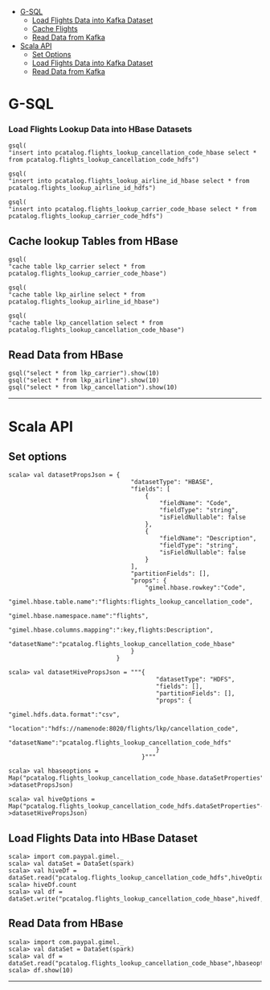 
* [G-SQL](#g--sql)
    * [Load Flights Data into Kafka Dataset](#load-flights-data-into-kafka-dataset)
    * [Cache Flights](#cache-flights)
    * [Read Data from Kafka](#read-data-from-kafka)
* [Scala API](#scala-api)
    * [Set Options](#set-options)
    * [Load Flights Data into Kafka Dataset](#load-flights-data-into-kafka-dataset)
    * [Read Data from Kafka](#read-data-from-kafka)
   
# G-SQL


### Load Flights Lookup Data into HBase Datasets

```
gsql(
"insert into pcatalog.flights_lookup_cancellation_code_hbase select * from pcatalog.flights_lookup_cancellation_code_hdfs")

gsql(
"insert into pcatalog.flights_lookup_airline_id_hbase select * from pcatalog.flights_lookup_airline_id_hdfs")

gsql(
"insert into pcatalog.flights_lookup_carrier_code_hbase select * from pcatalog.flights_lookup_carrier_code_hdfs")
```

## Cache lookup Tables from HBase

```
gsql(
"cache table lkp_carrier select * from pcatalog.flights_lookup_carrier_code_hbase")

gsql(
"cache table lkp_airline select * from pcatalog.flights_lookup_airline_id_hbase")

gsql(
"cache table lkp_cancellation select * from pcatalog.flights_lookup_cancellation_code_hbase")

```

## Read Data from HBase
```
gsql("select * from lkp_carrier").show(10)
gsql("select * from lkp_airline").show(10)
gsql("select * from lkp_cancellation").show(10)
```
______________________________________________________

# Scala API

## Set options
```
scala> val datasetPropsJson = {
                                  "datasetType": "HBASE",
                                  "fields": [
                                      {
                                          "fieldName": "Code",
                                          "fieldType": "string",
                                          "isFieldNullable": false
                                      },
                                      {
                                          "fieldName": "Description",
                                          "fieldType": "string",
                                          "isFieldNullable": false
                                      }
                                  ],
                                  "partitionFields": [],
                                  "props": {
                                      "gimel.hbase.rowkey":"Code",
                                      "gimel.hbase.table.name":"flights:flights_lookup_cancellation_code",
                                      "gimel.hbase.namespace.name":"flights",
                                      "gimel.hbase.columns.mapping":":key,flights:Description",
                                       "datasetName":"pcatalog.flights_lookup_cancellation_code_hbase"
                                  }
                              }
                              
scala> val datasetHivePropsJson = """{ 
                                         "datasetType": "HDFS",
                                         "fields": [],
                                         "partitionFields": [],
                                         "props": {
                                              "gimel.hdfs.data.format":"csv",
                                              "location":"hdfs://namenode:8020/flights/lkp/cancellation_code",
                                              "datasetName":"pcatalog.flights_lookup_cancellation_code_hdfs"
                                         }
                                     }"""
                                     
scala> val hbaseoptions = Map("pcatalog.flights_lookup_cancellation_code_hbase.dataSetProperties"->datasetPropsJson)

scala> val hiveOptions = Map("pcatalog.flights_lookup_cancellation_code_hdfs.dataSetProperties"->datasetHivePropsJson)
```

## Load Flights Data into HBase Dataset
```
scala> import com.paypal.gimel._
scala> val dataSet = DataSet(spark)
scala> val hiveDf = dataSet.read("pcatalog.flights_lookup_cancellation_code_hdfs",hiveOptions)
scala> hiveDf.count
scala> val df =  dataSet.write("pcatalog.flights_lookup_cancellation_code_hbase",hivedf,hbaseoptions)
```

## Read Data from HBase
```
scala> import com.paypal.gimel._
scala> val dataSet = DataSet(spark)
scala> val df = dataSet.read("pcatalog.flights_lookup_cancellation_code_hbase",hbaseoptions)
scala> df.show(10)
```
_________________________________________________